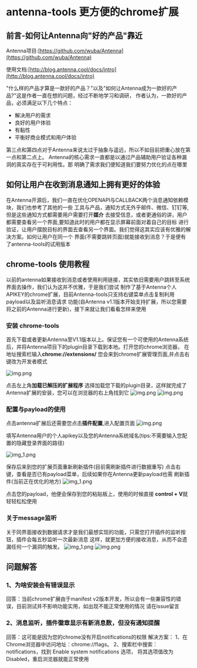 # antenna-tools 更方便的chrome扩展

## 前言-如何让Antenna向"好的产品"靠近
Antenna项目:[https://github.com/wuba/Antenna](https://github.com/wuba/Antenna)

使用文档:[http://blog.antenna.cool/docs/intro](http://blog.antenna.cool/docs/intro)

"什么样的产品才算是一款好的产品？"以及"如何让Antenna成为一款好的产品?"这是作者一直在想的问题，经过不断地学习和调研，
作者认为，一款好的产品，必须满足以下几个特点：
* 解决用户的需求
* 良好的用户体验
* 有黏性
* 平衡好商业模式和用户体验

第三点和第四点对于Antenna来说太过于抽象与遥远，所以不如目前把重心放在第一点和第二点上。
Antenna的核心需求一直都是以通过产品辅助用户验证各种漏洞的真实存在于可利用性。那
明确了需求我们便知道我们要努力优化的点在哪里

## 如何让用户在收到消息通知上拥有更好的体验

在Antenna开源后，我们一直在优化OPENAPI与CALLBACK两个消息通知依赖模块，我们也参考了其他的一些
工具与产品，通知方式无外乎邮件、微信、钉钉等,但是这些通知方式都需要用户需要打开**媒介**
去接受信息，或者更通俗的讲，用户都需要查看另一个界面,要知道此时的用户都在显示屏幕前面对着自己的目标
进行验证，让用户摆脱目标的界面去查看另一个界面。我们觉得这其实应该有优雅的解决方案。如何让用户在同一个
界面(不需要跳转页面)就能接收到消息？于是便有了antenna-tools的试用版本

## chrome-tools 使用教程

以前的antenna如果接收到消息或者使用利用链接，其实依旧需要用户跳转至系统界面去操作，我们认为这并不优雅，于是我们尝试
制作了基于Antenna个人APIKEY的chrome扩展，目前Antenna-tools只支持右键菜单点击复制利用payload以及监听消息请求
功能(自Antenna v1.1版本开始支持扩展，所以您需要将之前的Antenna进行更新)，接下来就让我们看看怎样来使用

### 安装 chrome-tools
首先下载或者更新Antenna至V1.1版本以上。保证您有一个可使用的Antenna系统后，并将Antenna项目下的plugin目录下载到本地。打开您的chrome浏览器，
在地址搜索栏输入**chrome://extensions/** 您会来到chrome扩展管理页面,并点击右键改为开发者模式

![img.png](../static/img/img_chrome_extensions.png)

点击左上角**加载已解压的扩展程序** 选择加载您下载的plugin目录，这样就完成了Antenna扩展的安装，您可以在浏览器的右上角找到它
![img.png](../static/img/img_plugin.png)
![img.png](../static/img/img_antenna_tools.png)

### 配置与payload的使用

点击antenna扩展后还需要您点击**插件配置**,进入配置页面
![img.png](../static/img/img_settings_3.png)

填写Antenna用户的个人apikey以及您的Antenna系统域名(tips:不需要输入您配置的隐藏登录界面的路径)

![img_1.png](../static/img/img_settings_2.png)

保存后来到您的扩展页面重新刷新插件(目前需刷新插件进行数据重写)
点击右键，查看是否已有payload菜单，后续如果你在Antenna更新payload也需
刷新插件(当前正在优化的地方)
![img_1.png](../static/img/img_payloads.png)

点击您的payload，他便会保存到您的粘贴板上，使用的时候直接 **control + V**就轻轻松松使用

### 关于message监听

关于同界面接收到数据请求才是我们最想实现的功能，只需您打开插件的监听按钮，插件会每五秒监听一次最新消息
这样，就更加方便的接收消息，从而不会遗漏任何一个漏洞的触发。
![img_1.png](../static/img/img_listen.png)
![img.png](../static/img/img_message.png)


## 问题解答
### 1、为啥安装会有错误显示
回答：当前chrome扩展由于manifest v2版本开发，所以会有一些兼容性的错误，目前测试并不影响功能实用，如出现不能正常使用的情况
请在issue留言

### 2、消息监听，插件徽章显示有新消息数，但没有通知提醒
回答：这可能是因为您的chrome没有开启notifications的权限
解决方案： 1、在Chrome浏览器中访问地址：chrome://flags。 2、搜索栏中搜索：notifications，找到 Enable system notifications 选项，
将其选项值改为 Disabled，重启浏览器就能正常使用

